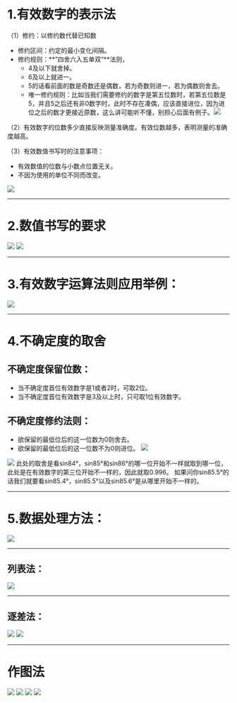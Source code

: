 
# 1.有效数字的表示法
（1）修约：以修约数代替已知数
- 修约区间：约定的最小变化间隔。
- 修约规则：**”四舍六入五单双“**法则，
  - 4及以下就舍掉。
  - 6及以上就进一。
  - 5的话看前面的数是奇数还是偶数，若为奇数则进一，若为偶数则舍去。
  - 唯一修约规则：比如当我们需要修约的数字是第五位数时，若第五位数是5，并且5之后还有非0数字时，此时不存在凑偶，应该直接进位，因为进位之后的数才更接近原数，这么讲可能听不懂，别担心后面有例子。![](附件/Pasted%20image%2020250917163520.png)

（2）有效数字的位数多少直接反映测量准确度。有效位数越多，表明测量的准确度越高。

（3）有效数值书写时的注意事项：
- 有效数值的位数与小数点位置无关。
- 不因为使用的单位不同而改变。

![](附件/Pasted%20image%2020250917162226.png)

---

# 2.数值书写的要求
![](附件/Pasted%20image%2020250917163929.png)
![](附件/Pasted%20image%2020250917163947.png)

---

# 3.有效数字运算法则应用举例：
![](附件/Pasted%20image%2020250917171337.png)

---

# 4.不确定度的取舍

## 不确定度保留位数：
- 当不确定度首位有效数字是1或者2时，可取2位。
- 当不确定度首位有效数字是3及以上时，只可取1位有效数字。

## 不确定度修约法则：
- 欲保留的最低位后的这一位数为0则舍去。
- 欲保留的最低位后的这一位数不为0则进位。
![](附件/Pasted%20image%2020250917172106.png)

![](附件/Pasted%20image%2020250917172456.png)
此处的取舍是看sin84°，sin85°和sin86°的哪一位开始不一样就取到哪一位，此处是在有效数字的第三位开始不一样的，因此就取0.996。
如果问你sin85.5°的话我们就要看sin85.4°，sin85.5°以及sin85.6°是从哪里开始不一样的。

---

# 5.数据处理方法：
![](附件/Pasted%20image%2020250917173013.png)

---

## 列表法：
![](附件/Pasted%20image%2020250917173949.png)

---


## 逐差法：
![](附件/Pasted%20image%2020250917174020.png)
![](附件/Pasted%20image%2020250917174108.png)

---

# 作图法
![](附件/Pasted%20image%2020250917174158.png)
![](附件/Pasted%20image%2020250917174220.png)
![](附件/Pasted%20image%2020250917174254.png)
![](附件/Pasted%20image%2020250917174325.png)






